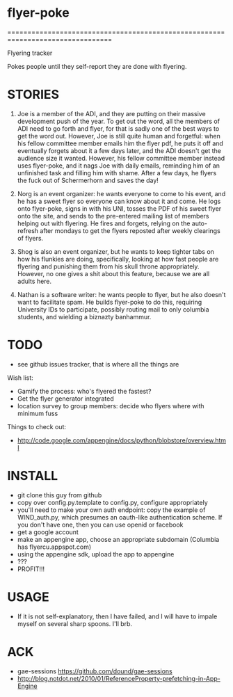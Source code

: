 flyer-poke
================================================================================
================================================================================

Flyering tracker

Pokes people until they self-report they are done with flyering.


STORIES
================================================================================
1. Joe is a member of the ADI, and they are putting on their massive
development push of the year. To get out the word, all the members of
ADI need to go forth and flyer, for that is sadly one of the best ways
to get the word out. However, Joe is still quite human and forgetful:
when his fellow committee member emails him the flyer pdf, he puts it
off and eventually forgets about it a few days later, and the ADI
doesn't get the audience size it wanted. However, his fellow committee
member instead uses flyer-poke, and it nags Joe with daily emails,
reminding him of an unfinished task and filling him with shame. After
a few days, he flyers the fuck out of Schermerhorn and saves the day!

2. Norg is an event organizer: he wants everyone to come to his event,
and he has a sweet flyer so everyone can know about it and come. He
logs onto flyer-poke, signs in with his UNI, tosses the PDF of his
sweet flyer onto the site, and sends to the pre-entered mailing list
of members helping out with flyering. He fires and forgets, relying on
the auto-refresh after mondays to get the flyers reposted after weekly
clearings of flyers.

3. Shog is also an event organizer, but he wants to keep tighter tabs
on how his flunkies are doing, specifically, looking at how fast
people are flyering and punishing them from his skull throne
appropriately. However, no one gives a shit about this feature,
because we are all adults here.

4. Nathan is a software writer: he wants people to flyer, but he also
doesn't want to facilitate spam. He builds flyer-poke to do this,
requiring University IDs to participate, possibly routing mail to only
columbia students, and wielding a biznazty banhammur.


TODO
================================================================================
 * see github issues tracker, that is where all the things are

Wish list:
 * Gamify the process: who's flyered the fastest?
 * Get the flyer generator integrated
 * location survey to group members: decide who flyers where with minimum fuss

Things to check out:
 * http://code.google.com/appengine/docs/python/blobstore/overview.html

INSTALL
================================================================================
 * git clone this guy from github
 * copy over config.py.template to config.py, configure appropriately
 * you'll need to make your own auth endpoint: copy the example of
   WIND_auth.py, which presumes an oauth-like authentication
   scheme. If you don't have one, then you can use openid or facebook
 * get a google account
 * make an appengine app, choose an appropriate subdomain
   (Columbia has flyercu.appspot.com)
 * using the appengine sdk, upload the app to appengine
 * ???
 * PROFIT!!!

USAGE
================================================================================
* If it is not self-explanatory, then I have failed, and I will have
  to impale myself on several sharp spoons. I'll brb.

ACK
================================================================================
 * gae-sessions <https://github.com/dound/gae-sessions>
 * http://blog.notdot.net/2010/01/ReferenceProperty-prefetching-in-App-Engine